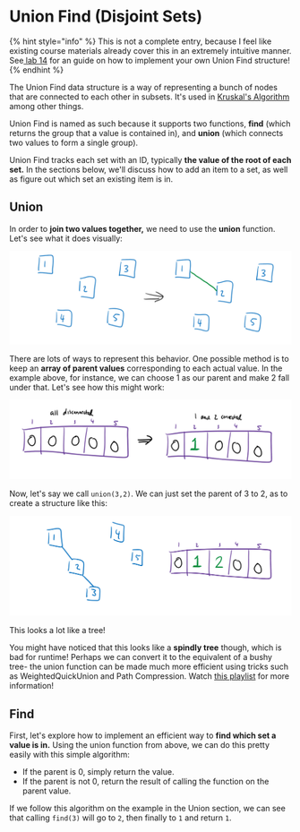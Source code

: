 # Union Find \(Disjoint Sets\)

{% hint style="info" %}
This is not a complete entry, because I feel like existing course materials already cover this in an extremely intuitive manner.  
See[ lab 14](https://inst.eecs.berkeley.edu/~cs61b/sp20/materials/lab/lab14/index.html) for an guide on how to implement your own Union Find structure!
{% endhint %}

The Union Find data structure is a way of representing a bunch of nodes that are connected to each other in subsets. It's used in [Kruskal's Algorithm](../algorithms/minimum-spanning-trees/kruskals-algorithm.md) among other things. 

Union Find is named as such because it supports two functions, **find** \(which returns the group that a value is contained in\), and **union** \(which connects two values to form a single group\).

Union Find tracks each set with an ID, typically **the value of the root of each set.** In the sections below, we'll discuss how to add an item to a set, as well as figure out which set an existing item is in.

## Union

In order to **join two values together,** we need to use the **union** function. Let's see what it does visually:

![Calling union\(1,2\).](../.gitbook/assets/image%20%2840%29.png)

There are lots of ways to represent this behavior. One possible method is to keep an **array of parent values** corresponding to each actual value. In the example above, for instance, we can choose 1 as our parent and make 2 fall under that. Let's see how this might work:

![Parents list.](../.gitbook/assets/image%20%2869%29.png)

Now, let's say we call `union(3,2)`. We can just set the parent of 3 to 2, as to create a structure like this:

![union\(1,2\) followed by union\(3,2\)](../.gitbook/assets/image%20%2879%29.png)

This looks a lot like a tree! 

You might have noticed that this looks like a **spindly tree** though, which is bad for runtime! Perhaps we can convert it to the equivalent of a bushy tree- the union function can be made much more efficient using tricks such as WeightedQuickUnion and Path Compression. Watch [this playlist](https://www.youtube.com/watch?v=JNa8BRRs8L4&list=PL8FaHk7qbOD59HbdZE3x52KOhJJS54BlT&index=1) for more information!

## Find

First, let's explore how to implement an efficient way to **find which set a value is in.** Using the union function from above, we can do this pretty easily with this simple algorithm: 

* If the parent is 0, simply return the value.
* If the parent is not 0, return the result of calling the function on the parent value.

If we follow this algorithm on the example in the Union section, we can see that calling `find(3)` will go to `2`, then finally to `1` and return `1`.

